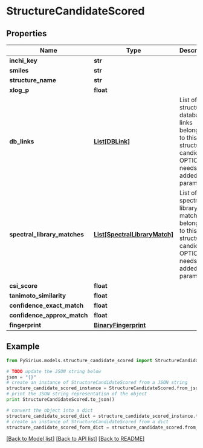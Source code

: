 # StructureCandidateScored



## Properties

Name | Type | Description | Notes
------------ | ------------- | ------------- | -------------
**inchi_key** | **str** |  | [optional] 
**smiles** | **str** |  | [optional] 
**structure_name** | **str** |  | [optional] 
**xlog_p** | **float** |  | [optional] 
**db_links** | [**List[DBLink]**](DBLink.md) | List of structure database links belonging to this structure candidate  OPTIONAL: needs to be added by parameter | [optional] 
**spectral_library_matches** | [**List[SpectralLibraryMatch]**](SpectralLibraryMatch.md) | List of spectral library matches belonging to this structure candidate  OPTIONAL: needs to be added by parameter | [optional] 
**csi_score** | **float** |  | [optional] 
**tanimoto_similarity** | **float** |  | [optional] 
**confidence_exact_match** | **float** |  | [optional] 
**confidence_approx_match** | **float** |  | [optional] 
**fingerprint** | [**BinaryFingerprint**](BinaryFingerprint.md) |  | [optional] 

## Example

```python
from PySirius.models.structure_candidate_scored import StructureCandidateScored

# TODO update the JSON string below
json = "{}"
# create an instance of StructureCandidateScored from a JSON string
structure_candidate_scored_instance = StructureCandidateScored.from_json(json)
# print the JSON string representation of the object
print StructureCandidateScored.to_json()

# convert the object into a dict
structure_candidate_scored_dict = structure_candidate_scored_instance.to_dict()
# create an instance of StructureCandidateScored from a dict
structure_candidate_scored_form_dict = structure_candidate_scored.from_dict(structure_candidate_scored_dict)
```
[[Back to Model list]](../README.md#documentation-for-models) [[Back to API list]](../README.md#documentation-for-api-endpoints) [[Back to README]](../README.md)


